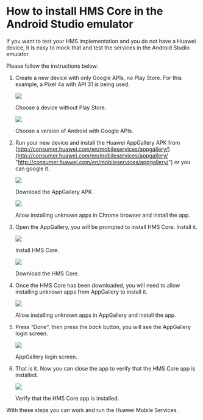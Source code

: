 # How to install HMS Core in the Android Studio emulator
If you want to test your HMS implementation and you do not have a Huawei device, it is easy to mock that and test the services in the Android Studio emulator.

Please follow the instructions below:

1.  Create a new device with only Google APIs, no Play Store. For this example, a Pixel 4a with API 31 is being used.
    
    ![](./how-to-install-hms-core-in-the-android-studio-emulator-0.png)
    
    Choose a device without Play Store.
    
    ![](./how-to-install-hms-core-in-the-android-studio-emulator-1.png)
    
    Choose a version of Android with Google APIs.
    
2.  Run your new device and install the Huawei AppGallery APK from [http://consumer.huawei.com/en/mobileservices/appgallery/](http://consumer.huawei.com/en/mobileservices/appgallery/ "http://consumer.huawei.com/en/mobileservices/appgallery/") or you can google it.  
      
    
    ![](./how-to-install-hms-core-in-the-android-studio-emulator-2.png)
    
    Download the AppGallery APK.
    
    ![](./how-to-install-hms-core-in-the-android-studio-emulator-3.png)
    
    Allow installing unknown apps in Chrome browser and install the app.  
      
    
3.  Open the AppGallery, you will be prompted to install HMS Core. Install it.  
      
    
    ![](./how-to-install-hms-core-in-the-android-studio-emulator-4.png)
    
    Install HMS Core.
    
    ![](./how-to-install-hms-core-in-the-android-studio-emulator-5.png)
    
    Download the HMS Core.
    
4.  Once the HMS Core has been downloaded, you will need to allow installing unknown apps from AppGallery to install it.  
      
    
    ![](./how-to-install-hms-core-in-the-android-studio-emulator-6.png)
    
    Allow installing unknown apps in AppGallery and install the app.
    
5.  Press “Done”, then press the _back_ button, you will see the AppGallery login screen.  
      
    
    ![](./how-to-install-hms-core-in-the-android-studio-emulator-7.png)
    
    AppGallery login screen.
    
6.  That is it. Now you can close the app to verify that the HMS Core app is installed.  
      
    
    ![](./how-to-install-hms-core-in-the-android-studio-emulator-8.png)
    
    Verify that the HMS Core app is installed.
    

With these steps you can work and run the Huawei Mobile Services.